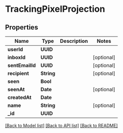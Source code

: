 # TrackingPixelProjection

## Properties
Name | Type | Description | Notes
------------ | ------------- | ------------- | -------------
**userId** | **UUID** |  | 
**inboxId** | **UUID** |  | [optional] 
**sentEmailId** | **UUID** |  | [optional] 
**recipient** | **String** |  | [optional] 
**seen** | **Bool** |  | 
**seenAt** | **Date** |  | [optional] 
**createdAt** | **Date** |  | 
**name** | **String** |  | [optional] 
**_id** | **UUID** |  | 

[[Back to Model list]](../README#documentation-for-models) [[Back to API list]](../README#documentation-for-api-endpoints) [[Back to README]](../README)


